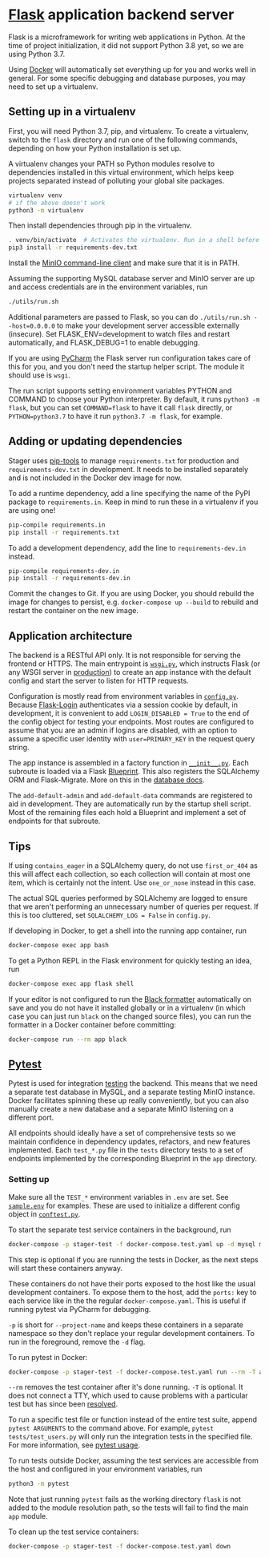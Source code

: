 # [Flask](https://flask.palletsprojects.com/) application backend server

Flask is a microframework for writing web applications in Python. At the time of
project initialization, it did not support Python 3.8 yet, so we are using
Python 3.7.

Using [Docker](https://github.com/ccmbioinfo/stager/blob/master/docs/docker.md)
will automatically set everything up for you and works well in general. For some
specific debugging and database purposes, you may need to set up a virtualenv.

## Setting up in a virtualenv

First, you will need Python 3.7, pip, and virtualenv. To create a virtualenv,
switch to the `flask` directory and run one of the following commands,
depending on how your Python installation is set up.

A virtualenv changes your PATH so Python modules resolve to dependencies
installed in this virtual environment, which helps keep projects separated
instead of polluting your global site packages.

```bash
virtualenv venv
# if the above doesn't work
python3 -m virtualenv
```

Then install dependencies through pip in the virtualenv.

```bash
. venv/bin/activate  # Activates the virtualenv. Run in a shell before dev work
pip3 install -r requirements-dev.txt
```

Install the [MinIO command-line client](https://docs.min.io/docs/minio-client-quickstart-guide.html)
and make sure that it is in PATH.

Assuming the supporting MySQL database server and MinIO server are up and access
credentials are in the environment variables, run

```bash
./utils/run.sh
```

Additional parameters are passed to Flask, so you can do
`./utils/run.sh --host=0.0.0.0` to make your development server accessible
externally (insecure). Set FLASK_ENV=development to watch files and restart
automatically, and FLASK_DEBUG=1 to enable debugging.

If you are using [PyCharm](https://github.com/ccmbioinfo/stager/blob/master/docs/pycharm.md)
the Flask server run configuration takes care of this for you, and you don't
need the startup helper script. The module it should use is `wsgi`.

The run script supports setting environment variables PYTHON and COMMAND to
choose your Python interpreter. By default, it runs `python3 -m flask`, but you
can set `COMMAND=flask` to have it call `flask` directly, or `PYTHON=python3.7`
to have it run `python3.7 -m flask`, for example.

## Adding or updating dependencies

Stager uses [pip-tools](https://github.com/jazzband/pip-tools) to manage
`requirements.txt` for production and `requirements-dev.txt` in development.
It needs to be installed separately and is not included in the Docker dev image
for now.

To add a runtime dependency, add a line specifying the name of the PyPI package
to `requirements.in`. Keep in mind to run these in a virtualenv if you are using
one!

```bash
pip-compile requirements.in
pip install -r requirements.txt
```

To add a development dependency, add the line to `requirements-dev.in` instead.

```bash
pip-compile requirements-dev.in
pip install -r requirements-dev.in
```

Commit the changes to Git. If you are using Docker, you should rebuild the image
for changes to persist, e.g. `docker-compose up --build` to rebuild and restart
the container on the new image.

## Application architecture

The backend is a RESTful API only. It is not responsible for serving the frontend or HTTPS.
The main entrypoint is [`wsgi.py`](https://github.com/ccmbioinfo/stager/blob/master/flask/wsgi.py),
which instructs Flask (or any WSGI server in [production](https://github.com/ccmbioinfo/stager/blob/master/docs/production.md))
to create an app instance with the default config and start the server to listen for HTTP requests.

Configuration is mostly read from environment variables in [`config.py`](https://github.com/ccmbioinfo/stager/blob/master/flask/app/config.py).
Because [Flask-Login](https://flask-login.readthedocs.io/) authenticates via a session cookie by default,
in development, it is convenient to add `LOGIN_DISABLED = True` to the end of the config object for
testing your endpoints. Most routes are configured to assume that you are an admin if logins are
disabled, with an option to assume a specific user identity with `user=PRIMARY_KEY` in the request
query string.

The app instance is assembled in a factory function in [`__init__.py`](https://github.com/ccmbioinfo/stager/blob/master/flask/app/__init__.py).
Each subroute is loaded via a Flask [Blueprint](https://flask.palletsprojects.com/en/1.1.x/tutorial/views/).
This also registers the SQLAlchemy ORM and Flask-Migrate. More on this in the
[database docs](https://github.com/ccmbioinfo/stager/blob/master/docs/database.md).

The `add-default-admin` and `add-default-data` commands are registered to aid in development.
They are automatically run by the startup shell script. Most of the remaining files each
hold a Blueprint and implement a set of endpoints for that subroute.

## Tips

If using `contains_eager` in a SQLAlchemy query, do not use `first_or_404`
as this will affect each collection, so each collection will contain at most
one item, which is certainly not the intent. Use `one_or_none` instead in this case.

The actual SQL queries performed by SQLAlchemy are logged to ensure that we aren't
performing an unnecessary number of queries per request. If this is too cluttered,
set `SQLALCHEMY_LOG = False` in `config.py`.

If developing in Docker, to get a shell into the running app container, run

```bash
docker-compose exec app bash
```

To get a Python REPL in the Flask environment for quickly testing an idea, run

```bash
docker-compose exec app flask shell
```

If your editor is not configured to run the [Black formatter](https://black.readthedocs.io/)
automatically on save and you do not have it installed globally or in a virtualenv
(in which case you can just run `black` on the changed source files), you can
run the formatter in a Docker container before committing:

```bash
docker-compose run --rm app black
```

## [Pytest](https://docs.pytest.org/)

Pytest is used for integration [testing](https://github.com/ccmbioinfo/stager/tree/master/flask/tests)
the backend. This means that we need a separate test database in MySQL, and a separate testing MinIO
instance. Docker facilitates spinning these up really conveniently, but you can also manually create
a new database and a separate MinIO listening on a different port.

All endpoints should ideally have a set of comprehensive tests so we maintain confidence in
dependency updates, refactors, and new features implemented.
Each `test_*.py` file in the `tests` directory tests to a set of endpoints implemented by the
corresponding Blueprint in the `app` directory.

### Setting up

Make sure all the `TEST_*` environment variables in `.env` are set.
See [`sample.env`](https://github.com/ccmbioinfo/stager/blob/master/sample.env) for examples.
These are used to initialize a different config object in [`conftest.py`](https://github.com/ccmbioinfo/stager/blob/master/flask/tests/conftest.py).

To start the separate test service containers in the background, run

```bash
docker-compose -p stager-test -f docker-compose.test.yaml up -d mysql minio
```

This step is optional if you are running the tests in Docker, as the next
steps will start these containers anyway.

These containers do not have their ports exposed to the host like the usual
development containers. To expose them to the host, add the `ports:` key to each
service like in the the regular `docker-compose.yaml`. This is useful if
running pytest via PyCharm for debugging.

`-p` is short for `--project-name` and keeps these containers in a separate namespace
so they don't replace your regular development containers. To run in the foreground,
remove the `-d` flag.

To run pytest in Docker:

```bash
docker-compose -p stager-test -f docker-compose.test.yaml run --rm -T app
```

`--rm` removes the test container after it's done running.
`-T` is optional. It does not connect a TTY, which used to cause problems with a
particular test but has since been [resolved](https://github.com/minio/mc/issues/3499).

To run a specific test file or function instead of the entire test suite, append `pytest ARGUMENTS`
to the command above. For example, `pytest tests/test_users.py` will only run the integration tests
in the specified file. For more information, see [pytest usage](https://docs.pytest.org/en/stable/usage.html).

To run tests outside Docker, assuming the test services are accessible from the host
and configured in your environment variables, run

```bash
python3 -m pytest
```

Note that just running `pytest` fails as the working directory `flask` is not added
to the module resolution path, so the tests will fail to find the main `app` module.

To clean up the test service containers:

```bash
docker-compose -p stager-test -f docker-compose.test.yaml down
```
